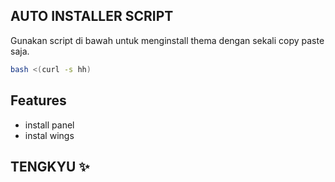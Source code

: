 

## AUTO INSTALLER SCRIPT

Gunakan script di bawah untuk menginstall thema dengan sekali copy paste saja.

```bash
bash <(curl -s hh) 
```

## Features

- install panel
- instal wings

## TENGKYU ✨
